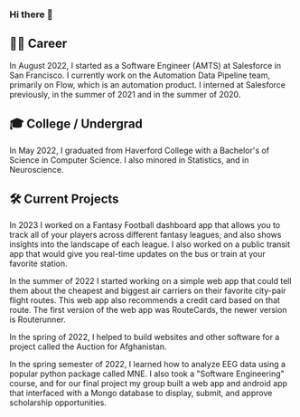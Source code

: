 ### Hi there 👋

<!--
**KeetonMartin/KeetonMartin** is a ✨ _special_ ✨ repository because its `README.md` (this file) appears on your GitHub profile.

Here are some ideas to get you started:

- 🔭 I’m currently working on ...
- 🌱 I’m currently learning ...
- 👯 I’m looking to collaborate on ...
- 🤔 I’m looking for help with ...
- 💬 Ask me about ...
- 📫 How to reach me: ...
- 😄 Pronouns: ...
- ⚡ Fun fact: ...
-->

## :man_office_worker: Career
In August 2022, I started as a Software Engineer (AMTS) at Salesforce in San Francisco. I currently work on the Automation Data Pipeline team, primarily on Flow, which is an automation product. I interned at Salesforce previously, in the summer of 2021 and in the summer of 2020.

## :mortar_board: College / Undergrad
In May 2022, I graduated from Haverford College with a Bachelor's of Science in Computer Science. I also minored in Statistics, and in Neuroscience.

## :hammer_and_wrench: Current Projects
In 2023 I worked on a Fantasy Football dashboard app that allows you to track all of your players across different fantasy leagues, and also shows insights into the landscape of each league. I also worked on a public transit app that would give you real-time updates on the bus or train at your favorite station.

In the summer of 2022 I started working on a simple web app that could tell them about the cheapest and biggest air carriers on their favorite city-pair flight routes. This web app also recommends a credit card based on that route. The first version of the web app was RouteCards, the newer version is Routerunner.

In the spring of 2022, I helped to build websites and other software for a project called the Auction for Afghanistan.

In the spring semester of 2022, I learned how to analyze EEG data using a popular python package called MNE. I also took a "Software Engineering" course, and for our final project my group built a web app and android app that interfaced with a Mongo database to display, submit, and approve scholarship opportunities. 
